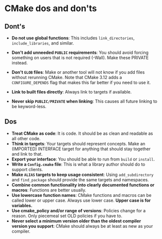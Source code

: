 # CMake dos and don'ts

## Dont's

- **Do not use global functions**: This includes `link_directories`, `include_libraries`, and similar.

- **Don't add unneeded `PUBLIC` requirements**: You should avoid forcing something on users that is not required (-Wall). Make these PRIVATE instead.
- **Don't `GLOB` files**: Make or another tool will not know if you add files without rerunning CMake. Note that CMake 3.12 adds a `CONFIGURE_DEPENDS` flag that makes this far better if you need to use it.
- **Link to built files directly**: Always link to targets if available.
- **Never skip `PUBLIC/PRIVATE` when linking**: This causes all future linking to be keyword-less.

## Dos

- **Treat CMake as code**: It is code. It should be as clean and readable as all other code.
- **Think in targets**: Your targets should represent concepts. Make an (IMPORTED) INTERFACE target for anything that should stay together and link to that.
- **Export your interface**: You should be able to run from `build` or `install`.
- **Write a `Config.cmake` file**: This is what a library author should do to support clients.
- **Make `ALIAS` targets to keep usage consistent**: Using `add_subdirectory` and `find_package` should provide the same targets and namespaces.
- **Combine common functionality into clearly documented functions or macros**: Functions are better usually.
- **Use lowercase function names**: CMake functions and macros can be called lower or upper case. Always use lower case. **Upper case is for variables.**
- **Use cmake_policy and/or range of versions**: Policies change for a reason. Only piecemeal set OLD policies if you have to.
- **Never select a minimum version older than the oldest compiler version you support**: CMake should always be at least as new as your compiler.
